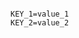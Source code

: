 <!-- layout:code post: env-vars_assign-environment-variables-for-deployment -->

```

KEY_1=value_1
KEY_2=value_2

```
